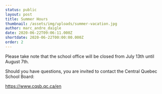 ```yaml
---
status: public
layout: post
title: Summer Hours
thumbnail: /assets/img/uploads/summer-vacation.jpg
author: marc_andre_daigle
date: 2020-06-22T09:06:11.000Z
shortdate: 2020-06-22T00:00:00.000Z
order: 2
---
```

Please take note that the school office will be closed from July 13th until August 7th.  

Should you have questions, you are invited to contact the Central Quebec School Board: <!--StartFragment-->

<https://www.cqsb.qc.ca/en>

<!--EndFragment-->